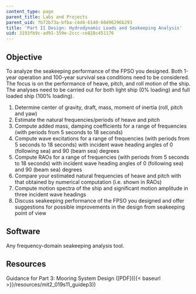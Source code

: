 ```yaml
---
content_type: page
parent_title: Labs and Projects
parent_uid: fb72b73a-bfba-c4d4-6140-60d96296b293
title: 'Part II Design: Hydrodynamic Loads and Seakeeping Analysis'
uid: 3193fb9c-ad91-359e-2ccc-ce828c451176
---
```


Objective
---------

To analyze the seakeeping performance of the FPSO you designed. Both 1-year operation and 100-year survival sea conditions need to be considered. The focus is on the performance of heave, pitch, and roll motion of the ship. The analyses need to be carried out for both light ship (0% loading) and full loaded ship (100% loading).

1.  Determine center of gravity, draft, mass, moment of inertia (roll, pitch and yaw)
2.  Estimate the natural frequencies/periods of heave and pitch
3.  Compute added mass, damping coefficients for a range of frequencies (with periods from 5 seconds to 18 seconds)
4.  Compute wave excitations for a range of frequencies (with periods from 5 seconds to 18 seconds) with incident wave heading angles of 0 (following sea) and 90 (beam sea) degrees
5.  Compute RAOs for a range of frequencies (with periods from 5 seconds to 18 seconds) with incident wave heading angles of 0 (following sea) and 90 (beam sea) degrees
6.  Compare your estimated natural frequencies of heave and pitch with that obtained by numerical computation (i.e. shown in RAOs)
7.  Compute motion spectra of the ship and significant motion amplitude in three incident wave headings
8.  Discuss seakeeping performance of the FPSO you designed and offer suggestions for possible improvements in the design from seakeeping point of view

Software
--------

Any frequency-domain seakeeping analysis tool.

Resources
---------

Guidance for Part 3: Mooring System Design ([PDF]({{< baseurl >}}/resources/mit2_019s11_guidep3))